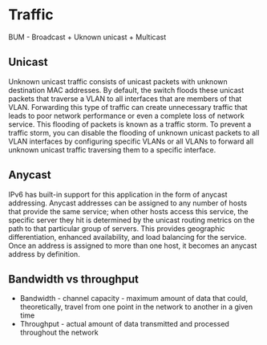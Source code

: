 # Traffic
BUM - Broadcast + Uknown unicast + Multicast

## Unicast
Unknown unicast traffic consists of unicast packets with unknown destination MAC addresses. By default, the switch floods these unicast packets that traverse a VLAN to all interfaces that are members of that VLAN. Forwarding this type of traffic can create unnecessary traffic that leads to poor network performance or even a complete loss of network service. This flooding of packets is known as a traffic storm.
To prevent a traffic storm, you can disable the flooding of unknown unicast packets to all VLAN interfaces by configuring specific VLANs or all VLANs to forward all unknown unicast traffic traversing them to a specific interface.

## Anycast
IPv6 has built-in support for this application in the form of anycast addressing. Anycast addresses can be assigned to any number of hosts that provide the same service; when other hosts access this service, the specific server they hit is determined by the unicast routing metrics on the path to that particular group of servers. This provides geographic differentiation, enhanced availability, and load balancing for the service.  
Once an address is assigned to more than one host, it becomes an anycast address by definition.

## Bandwidth vs throughput
- Bandwidth - channel capacity - maximum amount of data that could, theoretically, travel from one point in the network to another in a given time
- Throughput - actual amount of data transmitted and processed throughout the network
